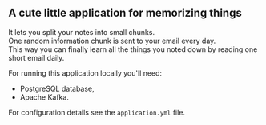 ## A cute little application for memorizing things
It lets you split your notes into small chunks.\
One random information chunk is sent to your email every day.\
This way you can finally learn all the things you noted down by reading one short email daily.

For running this application locally you'll need:
* PostgreSQL database,
* Apache Kafka.

For configuration details see the `application.yml` file.